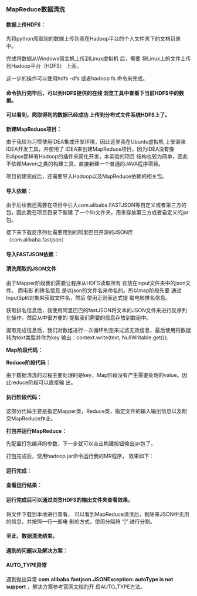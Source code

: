### MapReduce数据清洗

#### 数据上传HDFS：

先将python爬取到的数据上传到我在Hadoop平台的个人文件夹下的文档目录中。


完成将数据从Windows宿主机上传到Linux虚拟机 后，需要 将Linux上的文件上传到Hadoop平台（HDFS）
上面。

这一步的操作可以使用hdfs -dfs 或者hadoop fs 命令来完成。

#### 命令执行完毕后，可以到HDFS提供的在线 浏览工具中查看下当前HDFS中的数据。

#### 可以看到，爬取得到的数据已经成功 上传到分布式文件系统HDFS上了。


**新建MapReduce项目：**

由于我较为习惯使用IDEA集成开发环境，因此这里我在Ubuntu虚拟机 上安装来IDEA开发工具，并使用了
IDEA来创建MapReduce项目。因为IDEA没有像Eclipse那样有Hadoop的插件来简化开发，本实验的项目
结构也较为简单，因此不依赖Maven之类的构建工具，直接新建一个普通的JAVA程序项目。

项目创建完成后，还需要导入Hadoop以及MapReduce依赖的相关包。


#### 导入依赖：

由于后续我还需要在项目中引入com.alibaba.FASTJSON等自定义或者第三方的包，因此我在项目目录下新建
了一个lib文件夹，用来存放第三方或者自定义的jar包。

接下来下载反序列化需要用到的阿里巴巴开源的JSON库（com.alibaba.fastjson）

#### 导入FASTJSON依赖：

#### 清洗爬取的JSON文件

由于Mapper阶段我们需要让程序从HDFS读取所有 存放在input文件夹中的json文件。 而电影 的排名信息
是以json的文件名来命名的。所以map阶段先要 通过InputSplit对象来获取文件名，然后 使用正则表达式提
取电影排名信息。


获取排名信息后，我使用阿里巴巴的fastJSON将文本的JSON文件来进行反序列化操作。然后从中很方便的
提取我们需要的信息存放到数组中。

提取完成信息后，我们对数组进行一次循环判空来过滤无效信息，最后使用将数据转为text类型并作为key
输出：context.write(text, NullWritable.get());

**Map阶段代码：**


**Reduce阶段代码：**

由于数据清洗的过程主要处理的是key，Map阶段没有产生需要处理的value。因此reduce阶段可以直接输
出。

#### 执行阶段代码：

这部分代码主要是指定Mapper类，Reduce类，指定文件的输入输出信息以及期交MapReduce作业。


**打包并运行MapReduce：**

先配置打包编译的参数，下一步就可以点击构建按钮输出jar包了。

打包完成后，使用hadoop jar命令运行我的MR程序， 效果如下：


#### 运行完成：

#### 查看运行结果：

#### 运行完成后可以通过浏览HDFS的输出文件夹查看效果。

将文件下载到本地进行查看， 可以看到MapReduce清洗后，剔除来JSON中无用的信息，并按照一行一部电
影的方式，使用分隔符 “|” 进行分割。


#### 至此，数据清洗结束。

#### 遇到的问题以及解决方案：

#### AUTO_TYPE异常

遇到抛出异常 **com.alibaba.fastjson.JSONException: autoType is not support** ，解决方案参考官网文档的开
启AUTO_TYPE方法。
